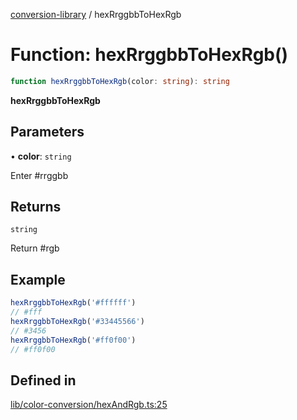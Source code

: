 [conversion-library](../globals.md) / hexRrggbbToHexRgb

# Function: hexRrggbbToHexRgb()

```ts
function hexRrggbbToHexRgb(color: string): string
```

**hexRrggbbToHexRgb**

<Badge type="tip" text="version: v0.0.6+" />

## Parameters

• **color**: `string`

Enter #rrggbb

## Returns

`string`

Return #rgb

## Example

```ts
hexRrggbbToHexRgb('#ffffff')
// #fff
hexRrggbbToHexRgb('#33445566')
// #3456
hexRrggbbToHexRgb('#ff0f00')
// #ff0f00
```

## Defined in

[lib/color-conversion/hexAndRgb.ts:25](https://github.com/fxss5201/conversion-library/blob/main/lib/color-conversion/hexAndRgb.ts#L25)
